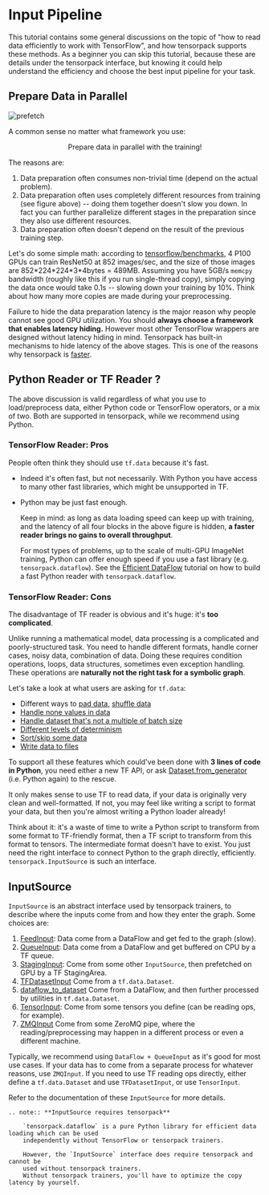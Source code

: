 
# Input Pipeline

This tutorial contains some general discussions on the topic of
"how to read data efficiently to work with TensorFlow",
and how tensorpack supports these methods.
As a beginner you can skip this tutorial, because these are details under the tensorpack interface,
but knowing it could help understand the efficiency and choose the best input pipeline for your task.

## Prepare Data in Parallel

![prefetch](./input-source.png)

A common sense no matter what framework you use:
<center>
Prepare data in parallel with the training!
</center>

The reasons are:
1. Data preparation often consumes non-trivial time (depend on the actual problem).
2. Data preparation often uses completely different resources from training (see figure above) --
	doing them together doesn't slow you down. In fact you can further parallelize different stages in
	the preparation since they also use different resources.
3. Data preparation often doesn't depend on the result of the previous training step.

Let's do some simple math: according to [tensorflow/benchmarks](https://www.tensorflow.org/performance/benchmarks),
4 P100 GPUs can train ResNet50 at 852 images/sec, and the size of those images are 852\*224\*224\*3\*4bytes = 489MB.
Assuming you have 5GB/s `memcpy` bandwidth (roughly like this if you run single-thread copy), simply copying the data once would take 0.1s -- slowing
down your training by 10%. Think about how many more copies are made during your preprocessing.

Failure to hide the data preparation latency is the major reason why people
cannot see good GPU utilization. You should __always choose a framework that enables latency hiding.__
However most other TensorFlow wrappers are designed without latency hiding in mind.
Tensorpack has built-in mechanisms to hide latency of the above stages.
This is one of the reasons why tensorpack is [faster](https://github.com/tensorpack/benchmarks).

## Python Reader or TF Reader ?

The above discussion is valid regardless of what you use to load/preprocess data,
either Python code or TensorFlow operators, or a mix of two.
Both are supported in tensorpack, while we recommend using Python.

### TensorFlow Reader: Pros

People often think they should use `tf.data` because it's fast.

* Indeed it's often fast, but not necessarily. With Python you have access to many other fast libraries, which might be unsupported in TF.
* Python may be just fast enough.

    Keep in mind: as long as data loading speed can keep up with training, and the latency of all four blocks in the
    above figure is hidden, __a faster reader brings no gains to overall throughput__.

    For most types of problems, up to the scale of multi-GPU ImageNet training,
    Python can offer enough speed if you use a fast library (e.g. `tensorpack.dataflow`).
    See the [Efficient DataFlow](/tutorial/efficient-dataflow.html) tutorial on how to build a fast Python reader with `tensorpack.dataflow`.

### TensorFlow Reader: Cons
The disadvantage of TF reader is obvious and it's huge: it's __too complicated__.

Unlike running a mathematical model, data processing is a complicated and poorly-structured task.
You need to handle different formats, handle corner cases, noisy data, combination of data.
Doing these requires condition operations, loops, data structures, sometimes even exception handling.
These operations are __naturally not the right task for a symbolic graph__.

Let's take a look at what users are asking for `tf.data`:
* Different ways to [pad data](https://github.com/tensorflow/tensorflow/issues/13969), [shuffle data](https://github.com/tensorflow/tensorflow/issues/14518)
* [Handle none values in data](https://github.com/tensorflow/tensorflow/issues/13865)
* [Handle dataset that's not a multiple of batch size](https://github.com/tensorflow/tensorflow/issues/13745)
* [Different levels of determinism](https://github.com/tensorflow/tensorflow/issues/13932)
* [Sort/skip some data](https://github.com/tensorflow/tensorflow/issues/14250)
* [Write data to files](https://github.com/tensorflow/tensorflow/issues/15014)

To support all these features which could've been done with __3 lines of code in Python__, you need either a new TF
API, or ask [Dataset.from_generator](https://www.tensorflow.org/versions/r1.4/api_docs/python/tf/contrib/data/Dataset#from_generator)
(i.e. Python again) to the rescue.

It only makes sense to use TF to read data, if your data is originally very clean and well-formatted.
If not, you may feel like writing a script to format your data, but then you're almost writing a Python loader already!

Think about it: it's a waste of time to write a Python script to transform from some format to TF-friendly format,
then a TF script to transform from this format to tensors.
The intermediate format doesn't have to exist.
You just need the right interface to connect Python to the graph directly, efficiently.
`tensorpack.InputSource` is such an interface.

## InputSource

`InputSource` is an abstract interface used by tensorpack trainers, to describe where the inputs come from and how they enter the graph.
Some choices are:

1. [FeedInput](../../modules/input_source.html#tensorpack.input_source.FeedInput):
	Data come from a DataFlow and get fed to the graph (slow).
2. [QueueInput](../../modules/input_source.html#tensorpack.input_source.QueueInput):
    Data come from a DataFlow and get buffered on CPU by a TF queue.
3. [StagingInput](../../modules/input_source.html#tensorpack.input_source.StagingInput):
	Come from some other `InputSource`, then prefetched on GPU by a TF StagingArea.
4. [TFDatasetInput](../../modules/input_source.html#tensorpack.input_source.TFDatasetInput)
	Come from a `tf.data.Dataset`.
5. [dataflow_to_dataset](../../modules/input_source.html#tensorpack.input_source.TFDatasetInput.dataflow_to_dataset)
	Come from a DataFlow, and then further processed by utilities in `tf.data.Dataset`.
6. [TensorInput](../../modules/input_source.html#tensorpack.input_source.TensorInput):
	Come from some tensors you define (can be reading ops, for example).
7. [ZMQInput](../../modules/input_source.html#tensorpack.input_source.ZMQInput)
	Come from some ZeroMQ pipe, where the reading/preprocessing may happen in a different process or even a different machine.

Typically, we recommend using `DataFlow + QueueInput` as it's good for most use cases.
If your data has to come from a separate process for whatever reasons, use `ZMQInput`.
If you need to use TF reading ops directly, either define a `tf.data.Dataset`
and use `TFDatasetInput`, or use `TensorInput`.

Refer to the documentation of these `InputSource` for more details.

```eval_rst
.. note:: **InputSource requires tensorpack**

    `tensorpack.dataflow` is a pure Python library for efficient data loading which can be used
    independently without TensorFlow or tensorpack trainers.
    
    However, the `InputSource` interface does require tensorpack and cannot be
    used without tensorpack trainers.
    Without tensorpack trainers, you'll have to optimize the copy latency by yourself.
```
